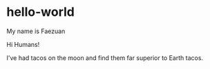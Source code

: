 # hello-world
My name is Faezuan

Hi Humans!

I've had tacos on the moon and find them far superior to Earth tacos.
